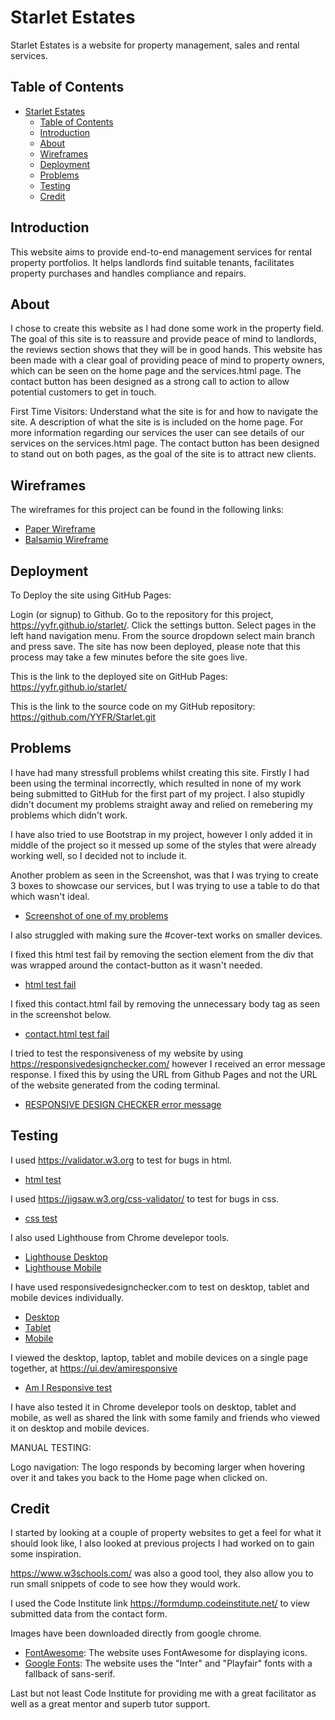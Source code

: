 # Starlet Estates

Starlet Estates is a website for property management, sales and rental services.

## Table of Contents

- [Starlet Estates](#starlet-estates)
  - [Table of Contents](#table-of-contents)
  - [Introduction](#introduction)
  - [About](#about)
  - [Wireframes](#wireframes)
  - [Deployment](#deployment)
  - [Problems](#problems)
  - [Testing](#testing)
  - [Credit](#credit)

## Introduction

This website aims to provide end-to-end management services for rental property portfolios. It helps landlords find suitable tenants, facilitates property purchases and handles compliance and repairs.

## About

I chose to create this website as I had done some work in the property field.
The goal of this site is to reassure and provide peace of mind to landlords, the reviews section shows that they will be in good hands. This website has been made with a clear goal of providing peace of mind to property owners, which can be seen on the home page and the services.html page. The contact button has been designed as a strong call to action to allow potential customers to get in touch.

First Time Visitors:
Understand what the site is for and how to navigate the site. A description of what the site is is included on the home page. For more information regarding our services the user can see details of our services on the services.html page. The contact button has been designed to stand out on both pages, as the goal of the site is to attract new clients.

## Wireframes

The wireframes for this project can be found in the following links:

- [Paper Wireframe](assets/images/paperwireframes.jpg)
- [Balsamiq Wireframe](assets/images/homewireframe.jpg)

## Deployment

To Deploy the site using GitHub Pages:

Login (or signup) to Github.
Go to the repository for this project, <https://yyfr.github.io/starlet/>.
Click the settings button.
Select pages in the left hand navigation menu.
From the source dropdown select main branch and press save.
The site has now been deployed, please note that this process may take a few minutes before the site goes live.

This is the link to the deployed site on GitHub Pages:
<https://yyfr.github.io/starlet/>

This is the link to the source code on my GitHub repository:
<https://github.com/YYFR/Starlet.git>


## Problems

I have had many stressfull problems whilst creating this site.
Firstly I had been using the terminal incorrectly, which resulted in none of my work being submitted to GitHub for the first part of my project. I also stupidly didn't document my problems straight away and relied on remebering my problems which didn't work.

I have also tried to use Bootstrap in my project, however I only added it in middle of the project so it messed up some of the styles that were already working well, so I decided not to include it.

Another problem as seen in the Screenshot, was that I was trying to create 3 boxes to showcase our services, but I was trying to use a table to do that which wasn't ideal.

- [Screenshot of one of my problems](assets/images/Screenshot.png)

I also struggled with making sure the #cover-text works on smaller devices.

I fixed this html test fail by removing the section element from the div that was wrapped around the contact-button as it wasn't needed.

- [html test fail](assets/images/htmltestfail.png)

I fixed this contact.html fail by removing the unnecessary body tag as seen in the screenshot below.

- [contact.html test fail](assets/images/contacttest.png)

I tried to test the responsiveness of my website by using https://responsivedesignchecker.com/ however I received an error message response.
I fixed this by using the URL from Github Pages and not the URL of the website generated from the coding terminal. 

- [RESPONSIVE DESIGN CHECKER error message](assets/images/Responsivecheck.png)
  

  
## Testing

I used https://validator.w3.org to test for bugs in html.

- [html test](assets/images/htmltest.png)

I used <https://jigsaw.w3.org/css-validator/> to test for bugs in css.

- [css test](assets/images/csstest.png)

I also used Lighthouse from Chrome develepor tools.

- [Lighthouse Desktop](assets/images/lighthousedesktop.jpg)
- [Lighthouse Mobile](assets/images/lighthousemobile.jpg)

I have used responsivedesignchecker.com to test on desktop, tablet and mobile devices individually.

- [Desktop](assets/images/desktopcheck.png)
- [Tablet](assets/images/tabletcheck.png)
- [Mobile](assets/images/mobilecheck.png)

I viewed the desktop, laptop, tablet and mobile devices on a single page together, at https://ui.dev/amiresponsive 

- [Am I Responsive test](assets/images/amiresponsive.png)

I have also tested it in Chrome develepor tools on desktop, tablet and mobile, as well as shared the link with some family and friends who viewed it on desktop and mobile devices.

MANUAL TESTING:

Logo navigation: The logo responds by becoming larger when hovering over it and takes you back to the Home page when clicked on.



## Credit

I started by looking at a couple of property websites to get a feel for what it should look like, I also looked at previous projects I had worked on to gain some inspiration.

<https://www.w3schools.com/> was also a good tool, they also allow you to run small snippets of code to see how they would work.

I used the Code Institute link https://formdump.codeinstitute.net/ to view submitted data from the contact form.

Images have been downloaded directly from google chrome.

- [FontAwesome](https://fontawesome.com/): The website uses FontAwesome for displaying icons.
- [Google Fonts](https://fonts.google.com/): The website uses the "Inter" and "Playfair" fonts with a fallback of sans-serif.

Last but not least Code Institute for providing me with a great facilitator as well as a great mentor and superb tutor support.
